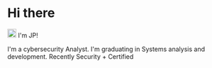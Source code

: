 <h1>Hi there</h1> <img src="https://github.com/MartinHeinz/MartinHeinz/blob/master/wave.gif" width="20"> I'm JP!

I'm a cybersecurity Analyst. I'm graduating in Systems analysis and development. Recently Security + Certified
